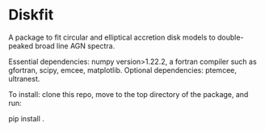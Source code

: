 # Diskfit

A package to fit circular and elliptical accretion disk models to double-peaked broad line AGN spectra. 

Essential dependencies: numpy version>1.22.2, a fortran compiler such as gfortran, scipy, emcee, matplotlib. Optional dependencies: ptemcee, ultranest. 

To install: clone this repo, move to the top directory of the package, and run:

pip install .

